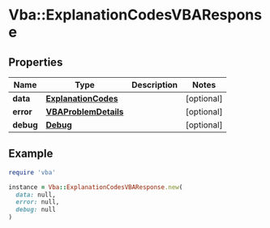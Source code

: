 # Vba::ExplanationCodesVBAResponse

## Properties

| Name | Type | Description | Notes |
| ---- | ---- | ----------- | ----- |
| **data** | [**ExplanationCodes**](ExplanationCodes.md) |  | [optional] |
| **error** | [**VBAProblemDetails**](VBAProblemDetails.md) |  | [optional] |
| **debug** | [**Debug**](Debug.md) |  | [optional] |

## Example

```ruby
require 'vba'

instance = Vba::ExplanationCodesVBAResponse.new(
  data: null,
  error: null,
  debug: null
)
```

